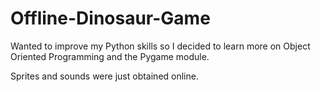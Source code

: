 # Offline-Dinosaur-Game

Wanted to improve my Python skills so I decided to learn more on Object Oriented Programming and the Pygame module.

Sprites and sounds were just obtained online.
